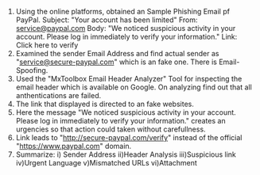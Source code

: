 1. Using the online platforms, obtained an Sample Phishing Email pf PayPal.
    Subject: "Your account has been limited"
    From: service@paypal.com
    Body: "We noticed suspicious activity in your account. Please log in immediately to verify your       information."
    Link: Click here to verify
2. Examined the sender Email Address and find actual sender as "service@secure-paypal.com" which is     an fake one. There is Email-Spoofing.
3. Used the "MxToolbox Email Header Analyzer" Tool for inspecting the email header which is available     on Google. On analyzing find out that all anthentications are failed.
4.  The link that displayed is directed to an fake websites.
5.  Here the message "We noticed suspicious activity in your account. Please log in immediately to  verify your information." creates an urgencies so that action could taken without carefullness.
6. Link leads to "http://secure-paypal.com/verify" instead of the official "https://www.paypal.com" domain.
7. Summarize:
   i) Sender Address
   ii)Header Analysis
   iii)Suspicious link
   iv)Urgent Language
   v)Mismatched URLs
   vi)Attachment
